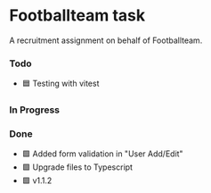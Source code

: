 # Footballteam task

A recruitment assignment on behalf of Footballteam.

### Todo

- 🟦 Testing with vitest

### In Progress

### Done

- 🟩 Added form validation in "User Add/Edit"
- 🟩 Upgrade files to Typescript
- 🟩 v1.1.2

